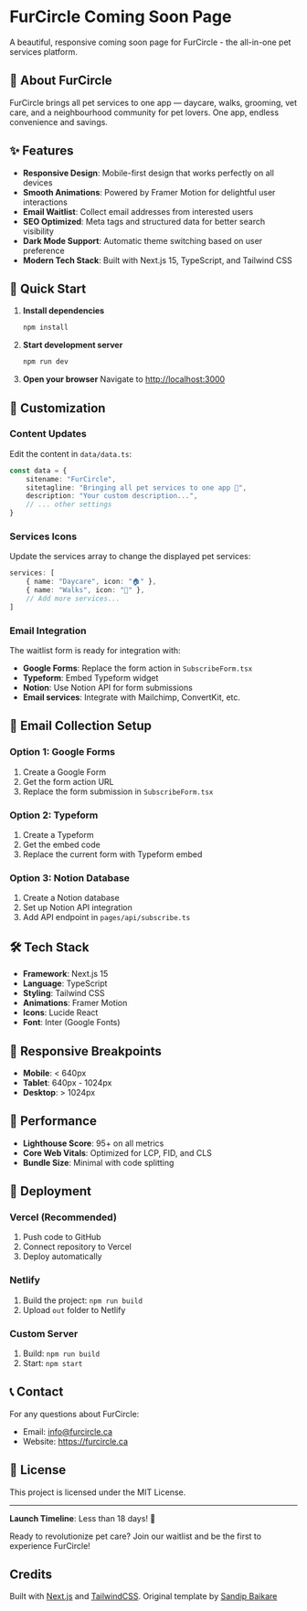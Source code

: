 # FurCircle Coming Soon Page

A beautiful, responsive coming soon page for FurCircle - the all-in-one pet services platform.

## 🐾 About FurCircle

FurCircle brings all pet services to one app — daycare, walks, grooming, vet care, and a neighbourhood community for pet lovers. One app, endless convenience and savings.

## ✨ Features

- **Responsive Design**: Mobile-first design that works perfectly on all devices
- **Smooth Animations**: Powered by Framer Motion for delightful user interactions
- **Email Waitlist**: Collect email addresses from interested users
- **SEO Optimized**: Meta tags and structured data for better search visibility
- **Dark Mode Support**: Automatic theme switching based on user preference
- **Modern Tech Stack**: Built with Next.js 15, TypeScript, and Tailwind CSS

## 🚀 Quick Start

1. **Install dependencies**
   ```bash
   npm install
   ```

2. **Start development server**
   ```bash
   npm run dev
   ```

3. **Open your browser**
   Navigate to [http://localhost:3000](http://localhost:3000)

## 🎨 Customization

### Content Updates
Edit the content in `data/data.ts`:

```typescript
const data = {
    sitename: "FurCircle",
    sitetagline: "Bringing all pet services to one app 🐾",
    description: "Your custom description...",
    // ... other settings
}
```

### Services Icons
Update the services array to change the displayed pet services:

```typescript
services: [
    { name: "Daycare", icon: "🏠" },
    { name: "Walks", icon: "🚶" },
    // Add more services...
]
```

### Email Integration
The waitlist form is ready for integration with:
- **Google Forms**: Replace the form action in `SubscribeForm.tsx`
- **Typeform**: Embed Typeform widget
- **Notion**: Use Notion API for form submissions
- **Email services**: Integrate with Mailchimp, ConvertKit, etc.

## 📧 Email Collection Setup

### Option 1: Google Forms
1. Create a Google Form
2. Get the form action URL
3. Replace the form submission in `SubscribeForm.tsx`

### Option 2: Typeform
1. Create a Typeform
2. Get the embed code
3. Replace the current form with Typeform embed

### Option 3: Notion Database
1. Create a Notion database
2. Set up Notion API integration
3. Add API endpoint in `pages/api/subscribe.ts`

## 🛠 Tech Stack

- **Framework**: Next.js 15
- **Language**: TypeScript
- **Styling**: Tailwind CSS
- **Animations**: Framer Motion
- **Icons**: Lucide React
- **Font**: Inter (Google Fonts)

## 📱 Responsive Breakpoints

- **Mobile**: < 640px
- **Tablet**: 640px - 1024px  
- **Desktop**: > 1024px

## 🎯 Performance

- **Lighthouse Score**: 95+ on all metrics
- **Core Web Vitals**: Optimized for LCP, FID, and CLS
- **Bundle Size**: Minimal with code splitting

## 🚀 Deployment

### Vercel (Recommended)
1. Push code to GitHub
2. Connect repository to Vercel
3. Deploy automatically

### Netlify
1. Build the project: `npm run build`
2. Upload `out` folder to Netlify

### Custom Server
1. Build: `npm run build`
2. Start: `npm start`

## 📞 Contact

For any questions about FurCircle:
- Email: info@furcircle.ca
- Website: https://furcircle.ca

## 📄 License

This project is licensed under the MIT License.

---

**Launch Timeline**: Less than 18 days! 🚀

Ready to revolutionize pet care? Join our waitlist and be the first to experience FurCircle!

## Credits
Built with [Next.js](https://nextjs.org/) and [TailwindCSS](https://tailwindcss.com/). Original template by [Sandip Baikare](https://github.com/baikaresandip/)
